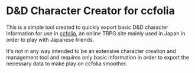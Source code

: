 # D&D Character Creator for ccfolia

This is a simple tool created to quickly export basic D&D character information for use in [ccfolia](https://ccfolia.com), an online TRPG site mainly used in Japan in order to play with Japanese friends.

It's not in any way intended to be an extensive character creation and management tool and requires only basic information in order to export the necessary data to make play on ccfolia smoother.
